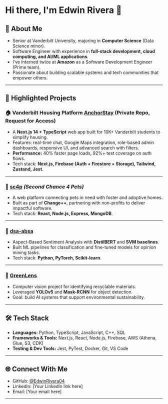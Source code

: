 # Hi there, I'm Edwin Rivera 👋

## 🚀 About Me
- Senior at Vanderbilt University, majoring in **Computer Science** (Data Science minor).
- Software Engineer with experience in **full-stack development, cloud computing, and AI/ML applications**.
- I’ve interned twice at **Amazon** as a Software Development Engineer (Prime team).
- Passionate about building scalable systems and tech communities that empower others.

---

## 📌 Highlighted Projects

### 🏠 Vanderbilt Housing Platform [AnchorStay](https://vanderbilt-housing.vercel.app/) (Private Repo, Request for Access)
- A **Next.js 14 + TypeScript** web app built for 10K+ Vanderbilt students to simplify housing.
- Features: real-time chat, Google Maps integration, role-based admin dashboards, responsive UI, and advanced search with filters.
- **Performance:** 40% faster page loads, 92%+ test coverage on auth flows.
- Tech stack: **Next.js, Firebase (Auth + Firestore + Storage), Tailwind, Zustand, Jest**.

---

### 🐾 [sc4p](https://github.com/ChangePlusPlusVandy/sc4p) *(Second Chance 4 Pets)*
- A web platform connecting pets in need with foster and adoptive homes.
- Built as part of **Change++**, partnering with non-profits to deliver impactful software.
- Tech stack: **React, Node.js, Express, MongoDB**.

---

### 🤖 [dsa-absa](https://github.com/muhabdullahd/dsa-absa)
- Aspect-Based Sentiment Analysis with **DistilBERT** and **SVM baselines**.
- Built ML pipelines for classification and fine-tuned models for opinion mining tasks.
- Tech stack: **Python, PyTorch, Scikit-learn**.

---

### 🌱 [GreenLens](https://github.com/EdwinRivera04/GreenLens)
- Computer vision project for identifying recyclable materials.
- Leveraged **YOLOv5** and **Mask-RCNN** for object detection.
- Goal: build AI systems that support environmental sustainability.

---

## 🛠 Tech Stack
- **Languages:** Python, TypeScript, JavaScript, C++, SQL  
- **Frameworks & Tools:** Next.js, React, Node.js, Firebase, AWS (Athena, Glue, S3, CDK)  
- **Testing & Dev Tools:** Jest, PyTest, Docker, Git, VS Code  

---

## 🌐 Connect With Me
- GitHub: [@EdwinRivera04](https://github.com/EdwinRivera04)  
- LinkedIn: [Your LinkedIn link here]  
- Email: [Your email here]  

---
